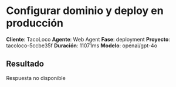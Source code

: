 # Configurar dominio y deploy en producción

**Cliente**: TacoLoco
**Agente**: Web Agent
**Fase**: deployment
**Proyecto**: tacoloco-5ccbe35f
**Duración**: 11071ms
**Modelo**: openai/gpt-4o

## Resultado

Respuesta no disponible